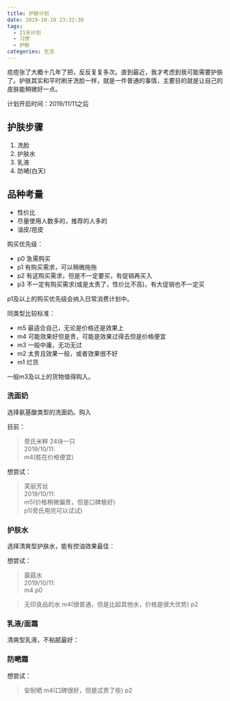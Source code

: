 ```yaml
---
title: 护肤计划
date: 2019-10-10 23:32:38
tags:
  - 21天计划
  - 习惯
  - 护肤
categories: 生活
---
```


痘痘张了大概十几年了把，反反复复多次。直到最近，我才考虑到我可能需要护肤了。护肤其实和平时刷牙洗脸一样，就是一件普通的事情，主要目的就是让自己的皮肤能稍微好一点。

计划开启时间：2019/11/11之后

## 护肤步骤

1. 洗脸
2. 护肤水
3. 乳液
4. 防嗮(白天)

## 品种考量

* 性价比
* 尽量使用人数多的，推荐的人多的
* 油皮/痘皮

购买优先级：

* p0 急需购买
* p1 有购买需求，可以稍微拖拖
* p2 有这购买需求，但是不一定要买，有促销再买入
* p3 不一定有购买需求(或是太贵了，性价比不高)，有大促销也不一定买

p1及以上的购买优先级会纳入日常消费计划中。

同类型比较标准：

* m5 最适合自己，无论是价格还是效果上
* m4 可能效果好但是贵，可能是效果过得去但是价格便宜
* m3 一般中庸，无功无过
* m2 太贵且效果一般，或者效果很不好
* m1 烂货

一般m3及以上的货物值得购入。

### 洗面奶

选择氨基酸类型的洗面奶。购入

目前：
> 旁氏米粹 24块一只   
> 2019/10/11:  
> m4(胜在价格便宜)

想尝试：
> 芙丽芳丝  
> 2019/10/11:  
> m5(价格稍微偏贵，但是口碑极好)  
> p1(旁氏用完可以试试)

### 护肤水

选择清爽型护肤水，能有控油效果最佳：

想尝试：
> 菌菇水  
> 2019/10/11:  
> m4
> p0

> 无印良品的水
> m4(很普通，但是比起其他水，价格是很大优势)
> p2

### 乳液/面霜

清爽型乳液，不粘腻最好：

### 防嗮霜

想尝试：
> 安耐晒
> m4(口碑很好，但是忒贵了些)
> p2



